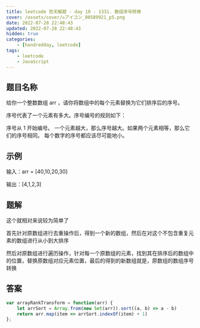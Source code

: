```yaml
---
title: leetcode 百天解题 - day 10 - 1331. 数组序号转换
cover: /assets/cover/◇アイコン_80589921_p5.png
date: 2022-07-28 22:48:43
updated: 2022-07-28 22:48:43
hidden: true
categories:
    - [handredday, leetcode]
tags:
    - leetcode
    - JavaScript
---
```

## 题目名称

给你一个整数数组 arr ，请你将数组中的每个元素替换为它们排序后的序号。

序号代表了一个元素有多大。序号编号的规则如下：

序号从 1 开始编号。
一个元素越大，那么序号越大。如果两个元素相等，那么它们的序号相同。
每个数字的序号都应该尽可能地小。

## 示例

输入：arr = [40,10,20,30]

输出：[4,1,2,3]

## 题解

这个就相对来说较为简单了

首先针对原数组进行去重操作后，得到一个新的数组，然后在对这个不包含重复元素的数组进行从小到大排序

然后对原数组进行遍历操作，针对每一个原数组的元素，找到其在排序后的数组中的位置，替换原数组对应元素位置，最后的得到的新数组就是，原数组的数组序号转换
## 答案

~~~js
var arrayRankTransform = function(arr) {
    let arrSort = Array.from(new Set(arr)).sort((a, b) => a - b)
    return arr.map(item => arrSort.indexOf(item) + 1)
};
~~~
